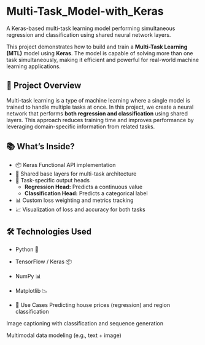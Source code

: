 # Multi-Task_Model-with_Keras
A Keras-based multi-task learning model performing simultaneous regression and classification using shared neural network layers.

This project demonstrates how to build and train a **Multi-Task Learning (MTL)** model using **Keras**. The model is capable of solving more than one task simultaneously, making it efficient and powerful for real-world machine learning applications.

## 🚀 Project Overview

Multi-task learning is a type of machine learning where a single model is trained to handle multiple tasks at once. In this project, we create a neural network that performs **both regression and classification** using shared layers. This approach reduces training time and improves performance by leveraging domain-specific information from related tasks.

## 📚 What’s Inside?

- 📦 Keras Functional API implementation
- 🔗 Shared base layers for multi-task architecture
- 🎯 Task-specific output heads
  - **Regression Head:** Predicts a continuous value
  - **Classification Head:** Predicts a categorical label
- 📊 Custom loss weighting and metrics tracking
- 📈 Visualization of loss and accuracy for both tasks

## 🛠️ Technologies Used

- Python 🐍
- TensorFlow / Keras 📦
- NumPy 📊
- Matplotlib 📉

- 📌 Use Cases
Predicting house prices (regression) and region classification

Image captioning with classification and sequence generation

Multimodal data modeling (e.g., text + image)
